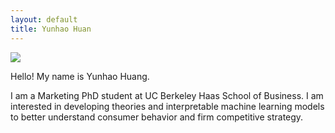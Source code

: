 ```yaml
---
layout: default
title: Yunhao Huan
---
```


<div class="text-center">
  <img src="{{ 'img/avatar-icon.png' | relative_url }}" />
  
Hello! My name is Yunhao Huang. 

I am a Marketing PhD student at UC Berkeley Haas School of Business. I am interested in developing theories and interpretable machine learning models to better understand consumer behavior and firm competitive strategy. 

</div>

